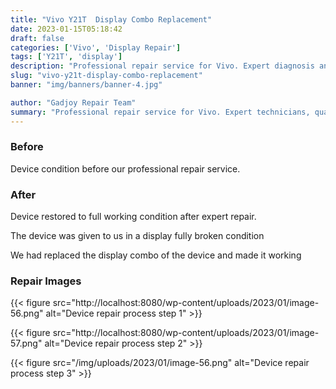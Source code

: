 ```yaml
---
title: "Vivo Y21T  Display Combo Replacement"
date: 2023-01-15T05:18:42
draft: false
categories: ['Vivo', 'Display Repair']
tags: ['Y21T', 'display']
description: "Professional repair service for Vivo. Expert diagnosis and quality repairs in Bangalore."
slug: "vivo-y21t-display-combo-replacement"
banner: "img/banners/banner-4.jpg"

author: "Gadjoy Repair Team"
summary: "Professional repair service for Vivo. Expert technicians, quality parts, warranty included."
---
```


### Before

Device condition before our professional repair service.

### After

Device restored to full working condition after expert repair.

The device was given to us in a display fully broken condition

We had replaced the display combo of the device and made it working

### Repair Images

{{< figure src="http://localhost:8080/wp-content/uploads/2023/01/image-56.png" alt="Device repair process step 1" >}}

{{< figure src="http://localhost:8080/wp-content/uploads/2023/01/image-57.png" alt="Device repair process step 2" >}}

{{< figure src="/img/uploads/2023/01/image-56.png" alt="Device repair process step 3" >}}

